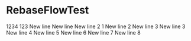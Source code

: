 # RebaseFlowTest
1234
123
New line
New line
New line 2 1
New line 2
New line 3
New line 3
New line 4
New line 5
New line 6
New line 7
New line 8